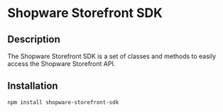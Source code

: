 # Shopware Storefront SDK

## Description

The Shopware Storefront SDK is a set of classes and methods to easily access the Shopware Storefront API.

## Installation

```bash
npm install shopware-storefront-sdk
```
